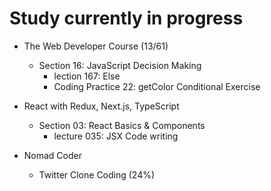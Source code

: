 # Study currently in progress

  - The Web Developer Course (13/61)
    - Section 16: JavaScript Decision Making
      - lection 167: Else
      - Coding Practice 22: getColor Conditional Exercise


  - React with Redux, Next.js, TypeScript
    - Section 03: React Basics & Components
      - lecture 035: JSX Code writing

  - Nomad Coder
    - Twitter Clone Coding (24%)
